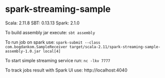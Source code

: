 # spark-streaming-sample

Scala: 2.11.8
SBT:   0.13.13
Spark: 2.1.0

To build assembly jar execute:
```sbt assembly```

To run job on spark use:
```spark-submit --class com.bogdankom.SampleReceiver target/scala-2.11/spark-streaming-sample-assembly-1.0.jar local[4]```

To start simple streaming service run:
```nc -lkv 7777```

To track jobs result with Spark UI use:
http://localhost:4040